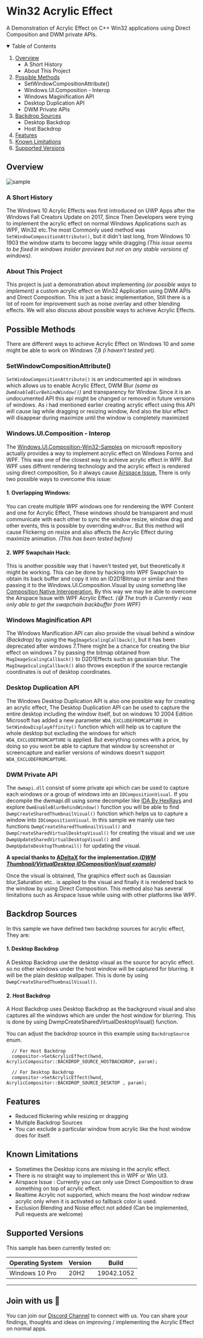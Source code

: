 # Win32 Acrylic Effect
A Demonstration of Acrylic Effect on C++ Win32 applications using Direct Composition and DWM private APIs.

<details open="open">
  <summary>Table of Contents</summary>
  <ol>
    <li>
      <a href="#overview">Overview</a>
      <ul>
        <li type="disc">A Short History</li>
        <li type="disc">About This Project</li>
      </ul>
    </li>
    <li>
      <a href="#possible-methods">Possible Methods</a>
      <ul>
        <li type="disc">SetWindowCompositionAttribute()</li>
        <li type="disc">Windows.UI.Composition - Interop</li>
        <li type="disc">Windows Maginification API</li>
        <li type="disc">Desktop Duplication API</li>
        <li type="disc">DWM Private APIs</li>
      </ul>
    </li>
    <li>
      <a href="#backdrop-sources">Backdrop Sources</a>
      <ul>
        <li type="disc">Desktop Backdrop</li>
        <li type="disc">Host Backdrop</li>
      </ul>
    </li>
    <li>
      <a href="#features">Features</a>
    </li>
    <li>
      <a href="#known-limitations">Known Limitations</a>
    </li>
    <li>
      <a href="#supported-versions">Supported Versions</a>
    </li>
  </ol>
</details>

## Overview

![sample](https://user-images.githubusercontent.com/72641365/121798817-2d04d300-cc46-11eb-845b-0f2863d7cfde.png)

### A Short History
The Windows 10 Acrylic Effects was first introduced on UWP Apps after the Windows Fall Creators Update on 2017, Since Then Developers were trying to implement the acrylic effect on normal Windows Applications such as WPF, Win32 etc.The most Commonly used method was `SetWindowCompositionAttribute()`, but it didn't last long, from Windows 10 1903 the window starts to become laggy while dragging *(This issue seems to be fixed in windows insider previews but not on any stable versions of windows)*.  

### About This Project 
This project is just a demonstration about implementing *(or possible ways to implement)* a custom acrylic effect on Win32 Application using DWM APIs and Direct Composition. This is just a basic implementation, Still there is a lot of room for improvement such as noise overlay and other blending effects. We will also discuss about possible ways to achieve Acrylic Effects.

## Possible Methods
There are different ways to achieve Acrylic Effect on Windows 10 and some might be able to work on Windows 7,8 *(i haven't tested yet)*.

### SetWindowCompositionAttribute()

`SetWindowCompositionAttribute()` is an undocumented api in windows which allows us to enable Acrylic Effect, DWM Blur *(same as `DwmEnableBlurBehindWindow()`)* and transparency for Window. Since it is an undocumented API this api might be changed or removed in future versions of windows. As i had mentioned earlier creating acrylic effect using this API will cause lag while dragging or resizing window, And also the blur effect will disappear during maximize until the window is completely maximized
### Windows.UI.Composition - Interop

The <a href="https://github.com/microsoft/Windows.UI.Composition-Win32-Samples">Windows.UI.Composition-Win32-Samples</a> on microsoft repository actually provides a way to implement acrylic effect on Windows Forms and WPF. This was one of the closest way to achieve acrylic effect in WPF. But WPF uses diffrent rendering technology and the acrylic effect is rendered using direct composition, So it always cause <a href="https://github.com/dotnet/wpf/issues/152">Airspace Issue.</a> There is only two possible ways to overcome this issue:
#### 1. Overlapping Windows:
You can create multiple WPF windows one for rendereing the WPF Content and one for Acrylic Effect, These windows should be transparent and must communicate with each other to sync the window resize, window drag and other events, this is possible by overriding `WndProc`. But this method will cause Flickerng on resize and also affects the Acrylic Effect during maximize animation. *(This has been tested before)*
#### 2. WPF Swapchain Hack:
This is another possible way that i haven't tested yet, but theoretically it might be working. This can be done by hacking into WPF Swapchain to obtain its back buffer and copy it into an ID2D1Bitmap or similar and then passing it to the Windows.UI.Composition.Visual by using somethng like <a href="https://docs.microsoft.com/en-us/windows/uwp/composition/composition-native-interop">Composition Native Interoperation.</a>  By this way we may be able to overcome the Airspace Issue with WPF Acrylic Effect. *(:sweat_smile: The truth is Currently i was only able to get the swapchain backbuffer from WPF)*

### Windows Maginification API
The Windows Manification API can also provide the visual behind a window *(Backdrop)* by using the `MagImageScalingCallback()`, but it has been deprecated after windows 7.There might be a chance for creating the blur effect on windows 7 by passing the bitmap obtained from `MagImageScalingCallback()` to D2D1Effects such as gaussian blur. The `MagImageScalingCallback()` also throws exception if the source rectangle coordinates is out of desktop coordinates.

### Desktop Duplication API
The Windows Desktop Duplication API is also one possible way for creating an acrylic effect, The Desktop Duplication API can be used to capture the entire desktop including the window itself, but on windows 10 2004 Edition Microsoft has added a new parameter `WDA_EXCLUDEFROMCAPTURE` in `SetWindowDisplayAffinity()` function which will help us to capture the whole desktop but excluding the windows for which `WDA_EXCLUDEFROMCAPTURE` is applied. But everything comes with a price, by doing so you wont be able to capture that window by screenshot or screencapture and earlier versions of windows doesn't support `WDA_EXCLUDEFROMCAPTURE`.

### DWM Private API
The `dwmapi.dll` consist of some private api which can be used to capture each windows or a group of windows into an `IDCompositionVisual`. If you decompile the dwmapi.dll using some decompiler like <a href="https://hex-rays.com/ida-free/">IDA By HexRays</a> and explore `DwmEnableBlurBehindWindow()` function you will be able to find `DwmpCreateSharedThumbnailVisual()` function which helps us to capture a window into `IDCompositionVisual`. In this sample we mainly use two functions `DwmpCreateSharedThumbnailVisual()` and `DwmpCreateSharedVirtualDesktopVisual()` for creating the visual and we use `DwmpUpdateSharedVirtualDesktopVisual()` and `DwmpUpdateDesktopThumbnail()` for updating the visual.  

<b>A special thanks to <a href="https://github.com/ADeltaX">ADeltaX</a> for the implementation.*(<a href="https://gist.github.com/ADeltaX/aea6aac248604d0cb7d423a61b06e247">DWM Thumbnail/VirtualDesktop IDCompositionVisual example</a>)*</b>

Once the visual is obtained, The graphics effect such as Gaussian blur,Saturation etc.. is applied to the visual and finally it is rendered back to the window by using Direct Composition. This method also has several limitations such as Airspace Issue while using with other platforms like WPF.

## Backdrop Sources
In this sample we have defined two backdrop sources for acrylic effect, They are:
#### 1. Desktop Backdrop
A Desktop Backdrop use the desktop visual as the source for acrylic effect. so no other windows under the host window will be captured for blurring. it will be the plain desktop wallpaper. This is done by using `DwmpCreateSharedThumbnailVisual()`.
#### 2. Host Backdrop
A Host Backdrop uses Desktop Backdrop  as the background visual and also captures all the windows which are under the host window for blurring. This is done by using DwmpCreateSharedVirtualDesktopVisual() function.

You can adjust the backdrop source in this example using `BackdropSource` enum.

  ```
  	// For Host Backdrop
	compositor->SetAcrylicEffect(hwnd, AcrylicCompositor::BACKDROP_SOURCE_HOSTBACKDROP, param);  
	
	// For Desktop Backdrop
	compositor->SetAcrylicEffect(hwnd, AcrylicCompositor::BACKDROP_SOURCE_DESKTOP , param);     
  ```
  
## Features
  <ul>
    <li>Reduced flickering while resizing or dragging</li>
    <li>Multiple Backdrop Sources</li>
    <li>You can exclude a particular window from acrylic like the host window does for itself.</li>
  </ul>
  
## Known Limitations
<ul>
  <li>Sometimes the Desktop icons are missing in the acrylic effect.</li>
  <li>There is no straight way to implement this in WPF or Win UI3.</li>
  <li>Airspace Issue : Currently you can only use Direct Composition to draw something on top of acrylic effect.</li>
  <li>Realtime Acrylic not supported, which means the host window redraw acrylic only when it is activated so fallback color is used.</li>
  <li>Exclusion Blending and Noise effect not added (Can be implemented, Pull requests are welcome)</li>
</ul>

## Supported Versions
This sample has been currently tested on:


| Operating System | Version | Build |
| ------------- | ------------- | ------------- |
| Windows 10 Pro  | 20H2  | 19042.1052|

<hr/>

## Join with us :triangular_flag_on_post:

You can join our <a href="https://discord.gg/PEqkwGcEtu">Discord Channel</a> to connect with us. You can share your findings, thoughts and ideas on improving / implementing the Acrylic Effect on normal apps.

